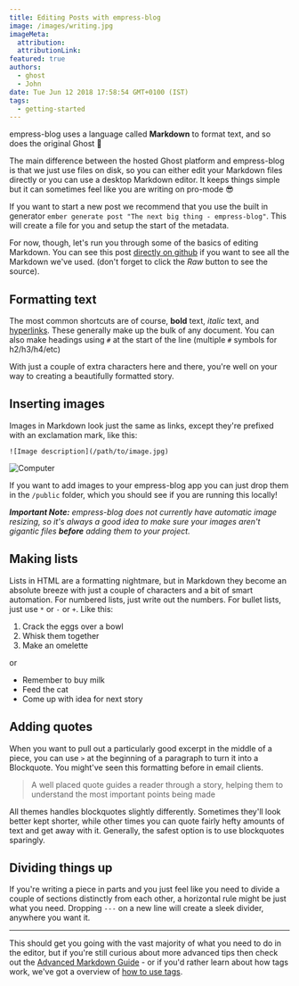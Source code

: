 ```yaml
---
title: Editing Posts with empress-blog
image: /images/writing.jpg
imageMeta:
  attribution:
  attributionLink:
featured: true
authors:
  - ghost
  - John
date: Tue Jun 12 2018 17:58:54 GMT+0100 (IST)
tags:
  - getting-started
---
```


empress-blog uses a language called **Markdown** to format text, and so does the original Ghost 🎉

The main difference between the hosted Ghost platform and empress-blog is that we just use files on disk, so you can either edit your Markdown files directly or you can use a desktop Markdown editor. It keeps things simple but it can sometimes feel like you are writing on pro-mode 😎

If you want to start a new post we recommend that you use the built in generator `ember generate post "The next big thing - empress-blog"`. This will create a file for you and setup the start of the metadata.

For now, though, let's run you through some of the basics of editing Markdown. You can see this post [directly on github](https://github.com/empress/empress-blog/blob/master/blueprints/empress-blog/files/__base__/content/the-editor.md) if you want to see all the Markdown we've used. (don't forget to click the _Raw_ button to see the source).


## Formatting text

The most common shortcuts are of course, **bold** text, _italic_ text, and [hyperlinks](https://example.com). These generally make up the bulk of any document. You can also make headings using `#` at the start of the line (multiple `#` symbols for h2/h3/h4/etc)

With just a couple of extra characters here and there, you're well on your way to creating a beautifully formatted story.


## Inserting images

Images in Markdown look just the same as links, except they're prefixed with an exclamation mark, like this:

`![Image description](/path/to/image.jpg)`

![Computer](/images/computer.jpg)

If you want to add images to your empress-blog app you can just drop them in the `/public` folder, which you should see if you are running this locally!

_**Important Note:** empress-blog does not currently have automatic image resizing, so it's always a good idea to make sure your images aren't gigantic files **before** adding them to your project._


## Making lists

Lists in HTML are a formatting nightmare, but in Markdown they become an absolute breeze with just a couple of characters and a bit of smart automation. For numbered lists, just write out the numbers. For bullet lists, just use `*` or `-` or `+`. Like this:

1. Crack the eggs over a bowl
2. Whisk them together
3. Make an omelette

or

- Remember to buy milk
- Feed the cat
- Come up with idea for next story


## Adding quotes

When you want to pull out a particularly good excerpt in the middle of a piece, you can use `>` at the beginning of a paragraph to turn it into a Blockquote. You might've seen this formatting before in email clients.

> A well placed quote guides a reader through a story, helping them to understand the most important points being made

All themes handles blockquotes slightly differently. Sometimes they'll look better kept shorter, while other times you can quote fairly hefty amounts of text and get away with it. Generally, the safest option is to use blockquotes sparingly.


## Dividing things up

If you're writing a piece in parts and you just feel like you need to divide a couple of sections distinctly from each other, a horizontal rule might be just what you need. Dropping `---` on a new line will create a sleek divider, anywhere you want it.

---

This should get you going with the vast majority of what you need to do in the editor, but if you're still curious about more advanced tips then check out the [Advanced Markdown Guide](/advanced-markdown/) - or if you'd rather learn about how tags work, we've got a overview of [how to use tags](/using-tags/).

